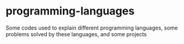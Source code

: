 # programming-languages
Some codes used to explain different programming languages, some problems solved by these languages, and some projects
